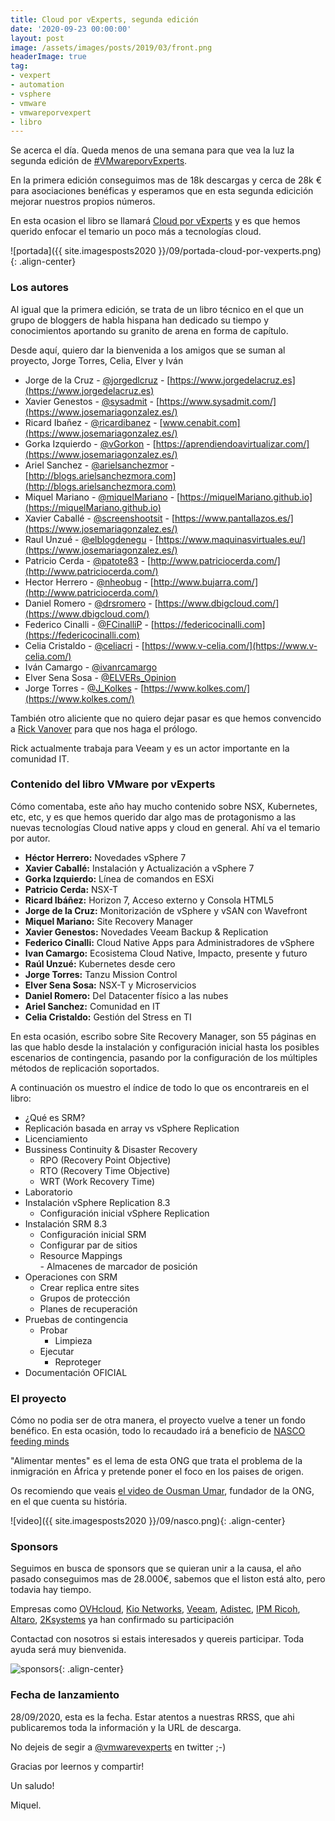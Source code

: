```yaml
---
title: Cloud por vExperts, segunda edición
date: '2020-09-23 00:00:00'
layout: post
image: /assets/images/posts/2019/03/front.png
headerImage: true
tag:
- vexpert
- automation
- vsphere
- vmware
- vmwareporvexpert
- libro
---
```


Se acerca el día. Queda menos de una semana para que vea la luz la segunda edición de [#VMwareporvExperts](https://www.vmwareporvexperts.org).

En la primera edición conseguimos mas de 18k descargas y cerca de 28k € para asociaciones benéficas y esperamos que en esta segunda edicición mejorar nuestros propios números.

En esta ocasion el libro se llamará [Cloud por vExperts](https://www.librodelosvexpert.org/) y es que hemos querido enfocar el temario un poco más a tecnologías cloud.

![portada]({{ site.imagesposts2020 }}/09/portada-cloud-por-vexperts.png){: .align-center}

### Los autores

Al igual que la primera edición, se trata de un libro técnico en el que un grupo de bloggers de habla hispana han dedicado su tiempo y conocimientos aportando su granito de arena en forma de capítulo. 

Desde aquí, quiero dar la bienvenida a los amigos que se suman al proyecto, Jorge Torres, Celia, Elver y Iván

- Jorge de la Cruz - [@jorgedlcruz](https://twitter.com/jorgedlcruz) - [https://www.jorgedelacruz.es](https://www.jorgedelacruz.es)
- Xavier Genestos - [@sysadmit](https://twitter.com/sysadmit) - [https://www.sysadmit.com/](https://www.josemariagonzalez.es/)
- Ricard Ibañez - [@ricardibanez](https://twitter.com/ricardibanez) - [www.cenabit.com](https://www.josemariagonzalez.es/)
- Gorka Izquierdo - [@vGorkon](https://twitter.com/vGorkon) - [https://aprendiendoavirtualizar.com/](https://www.josemariagonzalez.es/)
- Ariel Sanchez - [@arielsanchezmor](https://twitter.com/arielsanchezmor) - [http://blogs.arielsanchezmora.com](http://blogs.arielsanchezmora.com)
- Miquel Mariano - [@miquelMariano](https://twitter.com/miquelMariano) - [https://miquelMariano.github.io](https://miquelMariano.github.io)
- Xavier Caballé - [@screenshootsit](https://twitter.com/screenshootsit) - [https://www.pantallazos.es/](https://www.josemariagonzalez.es/)
- Raul Unzué - [@elblogdenegu](https://twitter.com/elblogdenegu) - [https://www.maquinasvirtuales.eu/](https://www.josemariagonzalez.es/)
- Patricio Cerda - [@patote83](https://twitter.com/patote83) - [http://www.patriciocerda.com/](http://www.patriciocerda.com/)
- Hector Herrero - [@nheobug](https://twitter.com/nheobug) - [http://www.bujarra.com/](http://www.patriciocerda.com/)
- Daniel Romero - [@drsromero](https://twitter.com/drsromero) - [https://www.dbigcloud.com/](https://www.dbigcloud.com/)
- Federico Cinalli - [@FCinalliP](https://twitter.com/FCinalliP) - [https://federicocinalli.com](https://federicocinalli.com)
- Celia Cristaldo - [@celiacri](https://twitter.com/celiacri) - [https://www.v-celia.com/](https://www.v-celia.com/)
- Iván Camargo - [@ivanrcamargo](https://twitter.com/ivanrcamargo)
- Elver Sena Sosa - [@ELVERs_Opinion](https://twitter.com/ELVERs_Opinion)
- Jorge Torres - [@J_Kolkes](https://twitter.com/J_Kolkes) - [https://www.kolkes.com/](https://www.kolkes.com/)

También otro aliciente que no quiero dejar pasar es que hemos convencido a [Rick Vanover](https://twitter.com/rickvanover?lang=es) para que nos haga el prólogo.

Rick actualmente trabaja para Veeam y es un actor importante en la comunidad IT.

### Contenido del libro VMware por vExperts

Cómo comentaba, este año hay mucho contenido sobre NSX, Kubernetes, etc, etc, y es que hemos querido dar algo mas de protagonismo a las nuevas tecnologías Cloud native apps y cloud en general. Ahí va el temario por autor.

- **Héctor Herrero:** Novedades vSphere 7
- **Xavier Caballé:** Instalación y Actualización a vSphere 7
- **Gorka Izquierdo:** Línea de comandos en ESXi
- **Patricio Cerda:** NSX-T
- **Ricard Ibáñez:** Horizon 7, Acceso externo y Consola HTML5
- **Jorge de la Cruz:** Monitorización de vSphere y vSAN con Wavefront
- **Miquel Mariano:** Site Recovery Manager
- **Xavier Genestos:** Novedades Veeam Backup & Replication
- **Federico Cinalli:** Cloud Native Apps para Administradores de vSphere
- **Ivan Camargo:** Ecosistema Cloud Native, Impacto, presente y futuro
- **Raúl Unzué:** Kubernetes desde cero
- **Jorge Torres:** Tanzu Mission Control
- **Elver Sena Sosa:** NSX-T y Microservicios
- **Daniel Romero:** Del Datacenter físico a las nubes
- **Ariel Sanchez:** Comunidad en IT
- **Celia Cristaldo:** Gestión del Stress en TI

En esta ocasión, escribo sobre Site Recovery Manager, son 55 páginas en las que hablo desde la instalación y configuración inicial hasta los posibles escenarios de contingencia, pasando por la configuración de los múltiples métodos de replicación soportados.

A continuación os muestro el índice de todo lo que os encontrareis en el libro:

- ¿Qué es SRM?	
- Replicación basada en array vs vSphere Replication	
- Licenciamiento	
- Bussiness Continuity & Disaster Recovery	
   - RPO (Recovery Point Objective)	
   - RTO (Recovery Time Objective)	
   - WRT (Work Recovery Time)	
- Laboratorio	
- Instalación vSphere Replication 8.3	
   - Configuración inicial vSphere Replication	
- Instalación SRM 8.3	
   - Configuración inicial SRM	
   - Configurar par de sitios	
   - Resource Mappings	
         - Almacenes de marcador de posición	
- Operaciones con SRM	
   - Crear replica entre sites	
   - Grupos de protección	
   - Planes de recuperación	
- Pruebas de contingencia	
   - Probar	
        - Limpieza	
   - Ejecutar	
        - Reproteger	
- Documentación OFICIAL	


### El proyecto

Cómo no podia ser de otra manera, el proyecto vuelve a tener un fondo benéfico. En esta ocasión, todo lo recaudado irá a beneficio de [NASCO feeding minds](https://nascoict.org/) 

"Alimentar mentes" es el lema de esta ONG que trata el problema de la inmigración en África y pretende poner el foco en los paises de origen.

Os recomiendo que veais [el video de Ousman Umar](https://www.youtube.com/watch?v=sXhA8MbaaZA&t=127s), fundador de la ONG, en el que cuenta su história.

![video]({{ site.imagesposts2020 }}/09/nasco.png){: .align-center}

### Sponsors

Seguimos en busca de sponsors que se quieran unir a la causa, el año pasado conseguimos mas de 28.000€, sabemos que el liston está alto, pero todavia hay tiempo.

Empresas como [OVHcloud](https://www.ovh.es/), [Kio Networks](https://www.kionetworks.com/), [Veeam](https://www.veeam.com/es), [Adistec](https://adistec.com/), [IPM Ricoh](https://www.ipm.es/), [Altaro](https://www.altaro.com/), [2Ksystems](https://www.2ksystems.com/) ya han confirmado su participación

Contactad con nosotros si estais interesados y quereis participar. Toda ayuda será muy bienvenida.

![sponsors](https://www.cenabit.com/wp-content/uploads/2019/03/sponsors.jpg){: .align-center}


### Fecha de lanzamiento

28/09/2020, esta es la fecha. Estar atentos a nuestras RRSS, que ahi publicaremos toda la información y la URL de descarga.

No dejeis de segir a [@vmwarevexperts](https://twitter.com/vmwarevexperts) en twitter ;-)


Gracias por leernos y compartir!

Un saludo!

Miquel.


